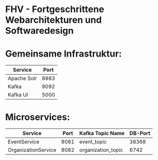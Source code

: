 # FHV - Fortgeschrittene Webarchitekturen und Softwaredesign

# Gemeinsame Infrastruktur:
| Service | Port  |
|----------|----------|
| Apache Solr | 8983 |
| Kafka | 9092 | 
| Kafka UI | 5000 |

# Microservices:
| Service | Port  | Kafka Topic Name | DB-Port |
|----------|----------|----------|----------|
| EventService | 8081 | event_topic | 38368
| OrganizationService | 8082 | organization_topic | 6742

